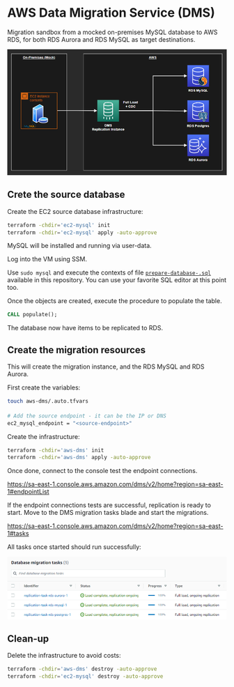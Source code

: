 # AWS Data Migration Service (DMS)

Migration sandbox from a mocked on-premises MySQL database to AWS RDS, for both RDS Aurora and RDS MySQL as target destinations.

<img src=".docs/dms.png" width=700 />

## Crete the source database

Create the EC2 source database infrastructure:

```sh
terraform -chdir='ec2-mysql' init
terraform -chdir='ec2-mysql' apply -auto-approve
```

MySQL will be installed and running via user-data.

Log into the VM using SSM.

Use `sudo mysql` and execute the contexts of file [`prepare-database-.sql`](ec2-mysql/prepare-database-.sql) available in this repository. You can use your favorite SQL editor at this point too.

Once the objects are created, execute the procedure to populate the table.

```sql
CALL populate();
```

The database now have items to be replicated to RDS.

## Create the migration resources

This will create the migration instance, and the RDS MySQL and RDS Aurora.

First create the variables:

```sh
touch aws-dms/.auto.tfvars

# Add the source endpoint - it can be the IP or DNS
ec2_mysql_endpoint = "<source-endpoint>"
```

Create the infrastructure:

```sh
terraform -chdir='aws-dms' init
terraform -chdir='aws-dms' apply -auto-approve
```

Once done, connect to the console test the endpoint connections.

https://sa-east-1.console.aws.amazon.com/dms/v2/home?region=sa-east-1#endpointList

If the endpoint connections tests are successful, replication is ready to start. Move to the DMS migration tasks blade and start the migrations.

https://sa-east-1.console.aws.amazon.com/dms/v2/home?region=sa-east-1#tasks

All tasks once started should run successfully:

<img src=".docs/tasks.png" width=700 />


## Clean-up

Delete the infrastructure to avoid costs:

```sh
terraform -chdir='aws-dms' destroy -auto-approve
terraform -chdir='ec2-mysql' destroy -auto-approve
```
